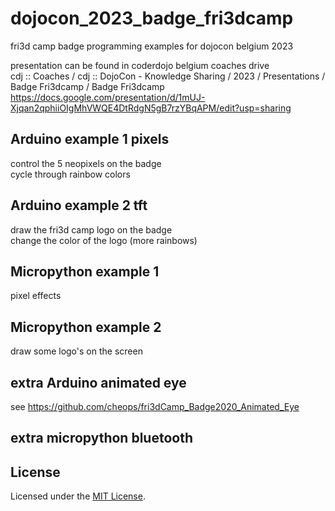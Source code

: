 # dojocon_2023_badge_fri3dcamp
fri3d camp badge programming examples for dojocon belgium 2023  

presentation can be found in coderdojo belgium coaches drive  
cdj :: Coaches / cdj :: DojoCon - Knowledge Sharing / 2023 / Presentations /  Badge Fri3dcamp /  Badge Fri3dcamp  
https://docs.google.com/presentation/d/1mUJ-Xjqan2qphiiOIgMhVWQE4DtRdgN5gB7rzYBqAPM/edit?usp=sharing  

## Arduino example 1 pixels
control the 5 neopixels on the badge  
cycle through rainbow colors  

## Arduino example 2 tft
draw the fri3d camp logo on the badge  
change the color of the logo (more rainbows)  

## Micropython example 1
pixel effects  

## Micropython example 2
draw some logo's on the screen  

## extra Arduino animated eye
see https://github.com/cheops/fri3dCamp_Badge2020_Animated_Eye  

## extra micropython bluetooth


## License

Licensed under the [MIT License](http://opensource.org/licenses/MIT).